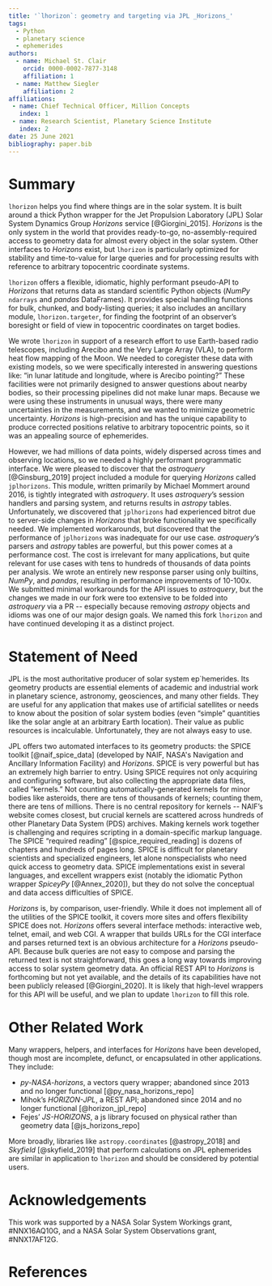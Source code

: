```yaml
---
title: '`lhorizon`: geometry and targeting via JPL _Horizons_'
tags:
  - Python
  - planetary science
  - ephemerides
authors:
  - name: Michael St. Clair 
    orcid: 0000-0002-7877-3148 
    affiliation: 1
  - name: Matthew Siegler
    affiliation: 2
affiliations:
 - name: Chief Technical Officer, Million Concepts
   index: 1
 - name: Research Scientist, Planetary Science Institute
   index: 2
date: 25 June 2021
bibliography: paper.bib
---
```


# Summary

`lhorizon` helps you find where things are in the solar system. It is built around a thick Python wrapper for the Jet 
Propulsion Laboratory (JPL) Solar System Dynamics Group  _Horizons_ service 
[@Giorgini_2015].  _Horizons_ is the only system in the world that provides 
ready-to-go, no-assembly-required access to geometry data for almost every object in the solar system.  Other 
interfaces to _Horizons_ exist, but `lhorizon` is particularly optimized for stability and time-to-value for large 
queries and for processing results with reference to arbitrary topocentric coordinate systems.

`lhorizon` offers a flexible, idiomatic, highly performant pseudo-API to _Horizons_ that returns data as standard 
scientific Python objects (_NumPy_ `ndarrays` and _pandas_ DataFrames). It provides special handling functions for bulk, 
chunked, and body-listing queries; it also includes an ancillary module, `lhorizon.targeter`, for finding the footprint 
of an observer’s boresight or field of view in topocentric coordinates on target bodies.  

We wrote `lhorizon` in support of a research effort to use Earth-based radio telescopes, including Arecibo and the Very 
Large Array (VLA), to perform heat flow mapping of the Moon. We needed to coregister these data with existing models, 
so we were specifically interested in answering questions like: “in lunar latitude and longitude, where is Arecibo 
pointing?” These facilities were not primarily designed to answer questions about nearby bodies, so their processing 
pipelines did not make lunar maps. Because we were using these instruments in unusual ways, there were many 
uncertainties in the measurements, and we wanted to minimize geometric uncertainty.  _Horizons_ is high-precision and 
has the unique capability to produce corrected positions relative to arbitrary topocentric points, so it was an 
appealing source of ephemerides. 

However, we had millions of data points, widely dispersed across times and observing locations, so we needed a highly 
performant programmatic interface. We were pleased to discover that the _astroquery_ [@Ginsburg_2019] project included 
a module for querying _Horizons_ called  `jplhorizons`. This module, written primarily by Michael Mommert around 2016, 
is tightly integrated with _astroquery_. It uses _astroquery_’s session handlers and parsing system, and returns 
results in _astropy_ tables. Unfortunately, we discovered that `jplhorizons` had experienced bitrot due to server-side 
changes in _Horizons_ that broke functionality we specifically needed. We implemented workarounds, but discovered that 
the performance of `jplhorizons` was inadequate for our use case. _astroquery_’s parsers and _astropy_ tables are powerful,
but this power comes at a performance cost. The cost is irrelevant for many applications, but quite relevant for use 
cases with tens to hundreds of thousands of data points per analysis. We wrote an entirely new response parser using only builtins, 
_NumPy_, and _pandas_, resulting in performance improvements of 10-100x. We submitted minimal workarounds for 
the API issues to _astroquery_, but the changes we made in our fork were too extensive to be folded into 
_astroquery_ via a PR -- especially because removing _astropy_ objects and idioms was one of our major design goals.
We named this fork `lhorizon` and have continued developing it as a distinct project.

# Statement of Need

JPL is the most authoritative producer of solar system ep`hemerides. Its geometry products are essential elements of 
academic and industrial work in planetary science, astronomy, geosciences, and many other fields. They are useful for 
any application that makes use of artificial satellites or needs to know about the position of solar system bodies 
(even “simple” quantities like the solar angle at an arbitrary Earth location). Their value as public resources is 
incalculable. Unfortunately, they are not always easy to use.

JPL offers two automated interfaces to its geometry products: the SPICE toolkit [@naif_spice_data] (developed by NAIF, 
NASA's Navigation and Ancillary Information Facility) and _Horizons_. SPICE is very powerful but has an extremely high 
barrier to entry. Using SPICE requires not only acquiring and configuring software, but also collecting the appropriate 
data files, called “kernels.” Not counting automatically-generated kernels for minor bodies like asteroids, there are 
tens of thousands of kernels; counting them, there are tens of millions. There is no central repository for kernels -- 
NAIF’s website comes closest, but crucial kernels are scattered across hundreds of other Planetary 
Data System (PDS) archives.  Making kernels work together is challenging and requires scripting in a domain-specific 
markup language. The SPICE “required reading” [@spice_required_reading] is dozens of chapters and hundreds of pages 
long. SPICE is difficult for planetary scientists and specialized engineers, let alone nonspecialists who need quick 
access to geometry data. SPICE implementations exist in several languages, and excellent wrappers exist (notably the 
idiomatic Python wrapper _SpiceyPy_ [@Annex_2020]), but they do not solve the conceptual and data access difficulties 
of SPICE.

_Horizons_ is, by comparison, user-friendly. While it does not implement all of the utilities of the SPICE toolkit, 
it covers more sites and offers flexibility SPICE does not.  _Horizons_ offers several interface methods: interactive 
web, telnet, email, and web CGI. A wrapper that builds URLs for the CGI interface and parses returned text is an 
obvious architecture for a _Horizons_ pseudo-API. Because bulk queries are not easy to compose and parsing the returned 
text is not straightforward, this goes a long way towards improving access to solar system geometry data. An official 
REST API to _Horizons_ is forthcoming but not yet available, and the details of its capabilities have not been publicly 
released [@Giorgini_2020]. It is likely that high-level wrappers for this API will be useful, and we plan to update 
`lhorizon` to fill this role.

# Other Related Work

Many wrappers, helpers, and interfaces for _Horizons_ have been developed, though most are incomplete, defunct, or 
encapsulated in other applications. They include:

* _py-NASA-horizons_, a vectors query wrapper; abandoned since 2013 and no longer functional [@py_nasa_horizons_repo]
* Mihok’s _HORIZON-JPL_, a REST API; abandoned since 2014 and no longer functional [@horizon_jpl_repo]
* Fejes’ _JS-HORIZONS_, a js library focused on physical rather than geometry data [@js_horizons_repo]

More broadly, libraries like `astropy.coordinates` [@astropy_2018] and _Skyfield_ [@skyfield_2019] that perform 
calculations on JPL ephemerides are similar in application to `lhorizon` and should be considered by potential users.

# Acknowledgements

This work was supported by a NASA Solar System Workings grant, #NNX16AQ10G, and a NASA Solar System Observations 
grant, #NNX17AF12G.

# References
